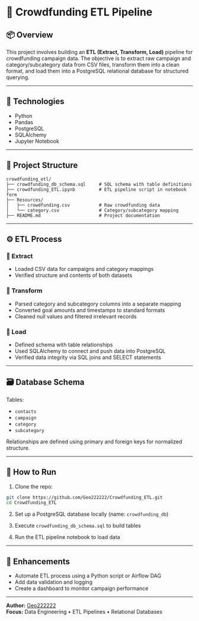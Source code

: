 # 🧪 Crowdfunding ETL Pipeline

## 📦 Overview

This project involves building an **ETL (Extract, Transform, Load)** pipeline for crowdfunding campaign data. The objective is to extract raw campaign and category/subcategory data from CSV files, transform them into a clean format, and load them into a PostgreSQL relational database for structured querying.

---

## 🧰 Technologies

- Python
- Pandas
- PostgreSQL
- SQLAlchemy
- Jupyter Notebook

---

## 📁 Project Structure

```
crowdfunding_etl/
├── crowdfunding_db_schema.sql     # SQL schema with table definitions
├── crowdfunding_ETL.ipynb         # ETL pipeline script in notebook form
├── Resources/
│   ├── crowdfunding.csv           # Raw crowdfunding data
│   └── category.csv               # Category/subcategory mapping
├── README.md                      # Project documentation
```

---

## ⚙️ ETL Process

### 🔹 Extract
- Loaded CSV data for campaigns and category mappings
- Verified structure and contents of both datasets

### 🔹 Transform
- Parsed category and subcategory columns into a separate mapping
- Converted goal amounts and timestamps to standard formats
- Cleaned null values and filtered irrelevant records

### 🔹 Load
- Defined schema with table relationships
- Used SQLAlchemy to connect and push data into PostgreSQL
- Verified data integrity via SQL joins and SELECT statements

---

## 🗃️ Database Schema

Tables:
- `contacts`
- `campaign`
- `category`
- `subcategory`

Relationships are defined using primary and foreign keys for normalized structure.

---

## 🚀 How to Run

1. Clone the repo:
```bash
git clone https://github.com/Geo222222/Crowdfunding_ETL.git
cd Crowdfunding_ETL
```

2. Set up a PostgreSQL database locally (name: `crowdfunding_db`)

3. Execute `crowdfunding_db_schema.sql` to build tables

4. Run the ETL pipeline notebook to load data

---

## 📌 Enhancements

- Automate ETL process using a Python script or Airflow DAG
- Add data validation and logging
- Create a dashboard to monitor campaign performance

---

**Author:** [Geo222222](https://github.com/Geo222222)  
**Focus:** Data Engineering • ETL Pipelines • Relational Databases

